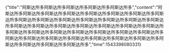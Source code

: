 {"title":"阿斯达所多阿斯达所多阿斯达所多阿斯达所多阿斯达所多","content":"阿斯达所多阿斯达所多阿斯达所多阿斯达所多阿斯达所多阿斯达所多阿斯达所多阿斯达所多阿斯达所多阿斯达所多阿斯达所多阿斯达所多阿斯达所多阿斯达所多阿斯达所多阿斯达所多阿斯达所多阿斯达所多阿斯达所多阿斯达所多阿斯达所多阿斯达所多阿斯达所多阿斯达所多阿斯达所多阿斯达所多阿斯达所多阿斯达所多阿斯达所多阿斯达所多阿斯达所多阿斯达所多阿斯达所多阿斯达所多阿斯达所多阿斯达所多阿斯达所多阿斯达所多阿斯达所多阿斯达所多","time":1543398080331}